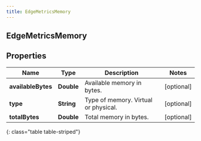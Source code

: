 ```yaml
---
title: EdgeMetricsMemory
---
```

## EdgeMetricsMemory


## Properties

| Name | Type | Description | Notes |
| ------------ | ------------- | ------------- | ------------- |
| **availableBytes** | **Double** | Available memory in bytes. |  [optional] |
| **type** | **String** | Type of memory. Virtual or physical. |  [optional] |
| **totalBytes** | **Double** | Total memory in bytes. |  [optional] |
{: class="table table-striped"}



